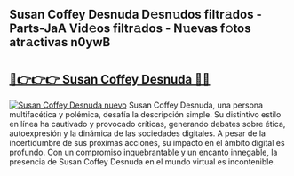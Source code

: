 ## Susan Coffey Desnuda D𝚎sn𝚞dos filtr𝚊dos - Parts-JaA Vid𝚎os filtr𝚊dos - N𝚞evas f𝚘tos atr𝚊ctivas n0ywB

# <h2><a href="http://mbbfb6d.tromn.icu/?c=Susan+Coffey+Desnuda">🔗👉👉👉 Susan Coffey Desnuda 🔗🔗</a></h2>

[![Susan Coffey Desnuda nuevo](https://i.imgur.com/pEAQMta.gif)](http://mbbfb6d.tromn.icu/?c=Susan+Coffey+Desnuda)
Susan Coffey Desnuda, una persona multifacética y polémica, desafía la descripción simple. Su distintivo estilo en línea ha cautivado y provocado críticas, generando debates sobre ética, autoexpresión y la dinámica de las sociedades digitales. A pesar de la incertidumbre de sus próximas acciones, su impacto en el ámbito digital es profundo. Con un compromiso inquebrantable y un encanto innegable, la presencia de Susan Coffey Desnuda en el mundo virtual es incontenible.
